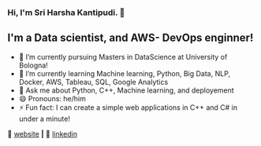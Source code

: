 ### Hi, I'm Sri Harsha Kantipudi. 👋

## I'm a Data scientist, and AWS- DevOps enginner!

- 🔭 I’m currently pursuing Masters in DataScience at University of Bologna!
- 🌱 I’m currently learning Machine learning, Python, Big Data, NLP, Docker, AWS, Tableau, SQL, Google Analytics
- 💬 Ask me about Python, C++, Machine learning, and deployement
- 😄 Pronouns: he/him
- ⚡ Fun fact: I can create a simple web applications in C++ and C# in under a minute!


🏡 [website][website] **|** 
👔 [linkedin][linkedin]


[website]: https://harshakantipudi.github.io/
[linkedin]: https://www.linkedin.com/in/harshakantipudi/

